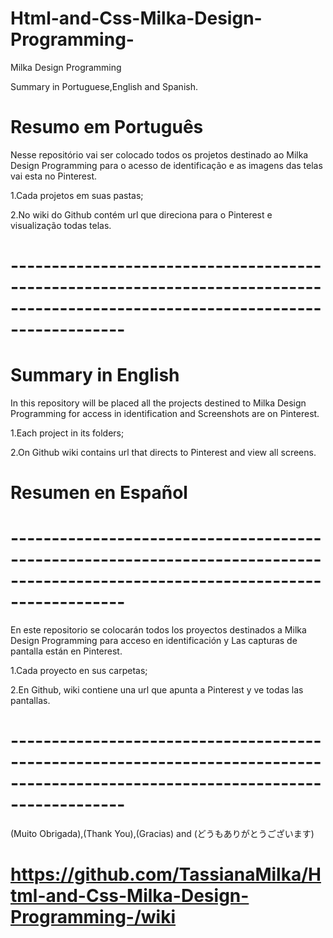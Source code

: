 # Html-and-Css-Milka-Design-Programming-

 Milka Design Programming
 
 Summary in Portuguese,English and Spanish.

# Resumo em Português

Nesse repositório vai ser colocado todos os projetos destinado ao Milka Design Programming para o acesso de identificação e 
as imagens das telas vai esta no Pinterest.

1.Cada projetos em suas pastas;

2.No wiki do Github contém url que direciona para o Pinterest e visualização todas telas.

# --------------------------------------------------------------------------------------------------------------------------------


# Summary in English

In this repository will be placed all the projects destined to Milka Design Programming for access in identification and
Screenshots are on Pinterest.

1.Each project in its folders;

2.On Github wiki contains url that directs to Pinterest and view all screens.

# Resumen en Español    

# --------------------------------------------------------------------------------------------------------------------------------

En este repositorio se colocarán todos los proyectos destinados a Milka Design Programming para acceso en identificación y
Las capturas de pantalla están en Pinterest.

1.Cada proyecto en sus carpetas;

2.En Github, wiki contiene una url que apunta a Pinterest y ve todas las pantallas.


# --------------------------------------------------------------------------------------------------------------------------------

(Muito Obrigada),(Thank You),(Gracias) and (どうもありがとうございます)
 
# https://github.com/TassianaMilka/Html-and-Css-Milka-Design-Programming-/wiki
